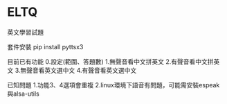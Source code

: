 # ELTQ
英文學習試題

套件安裝
pip install pyttsx3

目前已有功能
0.設定(範圍、答題數)
1.無聲音看中文拼英文
2.有聲音看中文拼英文
3.無聲音看英文選中文
4.有聲音看英文選中文

已知問題
1.功能3、4選項會重複
2.linux環境下語音有問題，可能需安裝espeak與alsa-utils
